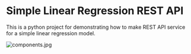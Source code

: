 # Simple Linear Regression REST API
This is a python project for demonstrating how to make REST API service for a simple linear regression model.

![components.jpg](components.jpg)
